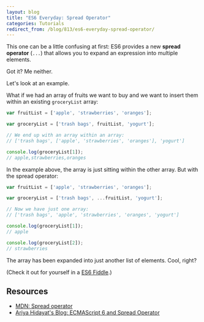 ```yaml
---
layout: blog
title: "ES6 Everyday: Spread Operator"
categories: Tutorials
redirect_from: /blog/813/es6-everyday-spread-operator/
---
```


This one can be a little confusing at first: ES6 provides a new **spread operator** (`...`) that allows you to expand an expression into multiple elements.

Got it? Me neither.

Let's look at an example.

What if we had an array of fruits we want to buy and we want to insert them within an existing `groceryList` array:

```javascript
var fruitList = ['apple', 'strawberries', 'oranges'];

var groceryList = ['trash bags', fruitList, 'yogurt'];

// We end up with an array within an array:
// ['trash bags', ['apple', 'strawberries', 'oranges'], 'yogurt']

console.log(groceryList[1]);
// apple,strawberries,oranges
```

In the example above, the array is just sitting within the other array. But with the spread operator:

```javascript
var fruitList = ['apple', 'strawberries', 'oranges'];

var groceryList = ['trash bags', ...fruitList, 'yogurt'];

// Now we have just one array:
// ['trash bags', 'apple', 'strawberries', 'oranges', 'yogurt']

console.log(groceryList[1]);
// apple

console.log(groceryList[2]);
// strawberries
```

The array has been expanded into just another list of elements. Cool, right?

(Check it out for yourself in a [ES6 Fiddle](http://www.es6fiddle.net/i8ixnd0d/).)

## Resources

- [MDN: Spread operator](https://developer.mozilla.org/en-US/docs/Web/JavaScript/Reference/Operators/Spread_operator)
- [Ariya Hidayat's Blog: ECMAScript 6 and Spread Operator](http://ariya.ofilabs.com/2013/03/es6-and-spread-operator.html)
